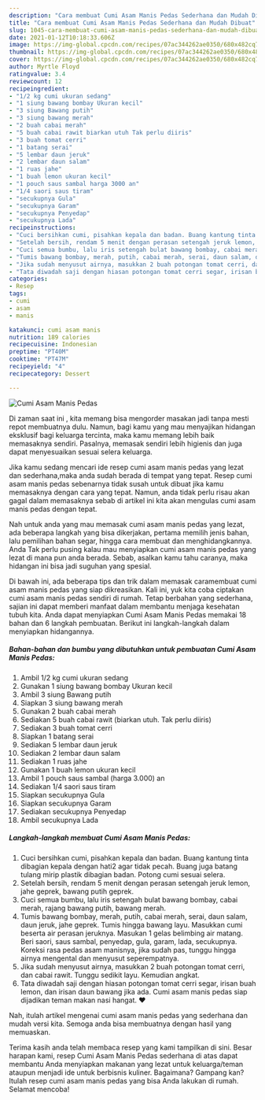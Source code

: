 ```yaml
---
description: "Cara membuat Cumi Asam Manis Pedas Sederhana dan Mudah Dibuat"
title: "Cara membuat Cumi Asam Manis Pedas Sederhana dan Mudah Dibuat"
slug: 1045-cara-membuat-cumi-asam-manis-pedas-sederhana-dan-mudah-dibuat
date: 2021-01-12T10:18:33.606Z
image: https://img-global.cpcdn.com/recipes/07ac344262ae0350/680x482cq70/cumi-asam-manis-pedas-foto-resep-utama.jpg
thumbnail: https://img-global.cpcdn.com/recipes/07ac344262ae0350/680x482cq70/cumi-asam-manis-pedas-foto-resep-utama.jpg
cover: https://img-global.cpcdn.com/recipes/07ac344262ae0350/680x482cq70/cumi-asam-manis-pedas-foto-resep-utama.jpg
author: Myrtle Floyd
ratingvalue: 3.4
reviewcount: 12
recipeingredient:
- "1/2 kg cumi ukuran sedang"
- "1 siung bawang bombay Ukuran kecil"
- "3 siung Bawang putih"
- "3 siung bawang merah"
- "2 buah cabai merah"
- "5 buah cabai rawit biarkan utuh Tak perlu diiris"
- "3 buah tomat cerri"
- "1 batang serai"
- "5 lembar daun jeruk"
- "2 lembar daun salam"
- "1 ruas jahe"
- "1 buah lemon ukuran kecil"
- "1 pouch saus sambal harga 3000 an"
- "1/4 saori saus tiram"
- "secukupnya Gula"
- "secukupnya Garam"
- "secukupnya Penyedap"
- "secukupnya Lada"
recipeinstructions:
- "Cuci bersihkan cumi, pisahkan kepala dan badan. Buang kantung tinta dibagian kepala dengan hati2 agar tidak pecah. Buang juga batang tulang mirip plastik dibagian badan. Potong cumi sesuai selera."
- "Setelah bersih, rendam 5 menit dengan perasan setengah jeruk lemon, jahe geprek, bawang putih geprek."
- "Cuci semua bumbu, lalu iris setengah bulat bawang bombay, cabai merah, rajang bawang putih, bawang merah."
- "Tumis bawang bombay, merah, putih, cabai merah, serai, daun salam, daun jeruk, jahe geprek. Tumis hingga bawang layu. Masukkan cumi beserta air perasan jeruknya. Masukan 1 gelas belimbing air matang. Beri saori, saus sambal, penyedap, gula, garam, lada, secukupnya. Koreksi rasa pedas asam manisnya, jika sudah pas, tunggu hingga airnya mengental dan menyusut seperempatnya."
- "Jika sudah menyusut airnya, masukkan 2 buah potongan tomat cerri, dan cabai rawit. Tunggu sedikit layu. Kemudian angkat."
- "Tata diwadah saji dengan hiasan potongan tomat cerri segar, irisan buah lemon, dan irisan daun bawang jika ada. Cumi asam manis pedas siap dijadikan teman makan nasi hangat. ❤"
categories:
- Resep
tags:
- cumi
- asam
- manis

katakunci: cumi asam manis 
nutrition: 189 calories
recipecuisine: Indonesian
preptime: "PT40M"
cooktime: "PT47M"
recipeyield: "4"
recipecategory: Dessert

---
```



![Cumi Asam Manis Pedas](https://img-global.cpcdn.com/recipes/07ac344262ae0350/680x482cq70/cumi-asam-manis-pedas-foto-resep-utama.jpg)

Di zaman  saat ini , kita memang bisa mengorder masakan jadi tanpa mesti repot membuatnya dulu. Namun, bagi kamu yang mau menyajikan hidangan eksklusif bagi keluarga tercinta, maka kamu memang lebih baik memasaknya sendiri. Pasalnya, memasak sendiri lebih higienis dan juga dapat menyesuaikan sesuai selera keluarga.

Jika kamu sedang mencari ide resep cumi asam manis pedas yang lezat dan sederhana,maka anda sudah berada di tempat yang tepat. Resep cumi asam manis pedas  sebenarnya tidak susah untuk dibuat jika kamu memasaknya dengan cara yang tepat. Namun, anda tidak perlu risau akan gagal dalam memasaknya 
sebab di artikel ini kita akan mengulas cumi asam manis pedas dengan tepat.  



Nah untuk anda yang mau memasak cumi asam manis pedas yang lezat, ada beberapa langkah yang bisa dikerjakan, pertama memilih jenis bahan, lalu pemilihan bahan segar, hingga cara membuat dan menghidangkannya. Anda Tak perlu pusing kalau mau menyiapkan cumi asam manis pedas yang lezat di mana pun anda berada. Sebab, asalkan kamu  tahu caranya, maka hidangan ini bisa jadi suguhan yang spesial.

Di bawah ini, ada beberapa tips dan trik dalam memasak caramembuat cumi asam manis pedas yang siap dikreasikan. Kali ini, yuk kita coba ciptakan cumi asam manis pedas sendiri di rumah. Tetap berbahan yang sederhana, sajian ini dapat memberi manfaat dalam membantu menjaga kesehatan tubuh kita. Anda dapat menyiapkan Cumi Asam Manis Pedas memakai 18 bahan dan 6 langkah pembuatan. Berikut ini langkah-langkah dalam menyiapkan hidangannya.

<!--inarticleads1-->

##### Bahan-bahan dan bumbu yang dibutuhkan untuk pembuatan Cumi Asam Manis Pedas:

1. Ambil 1/2 kg cumi ukuran sedang
1. Gunakan 1 siung bawang bombay Ukuran kecil
1. Ambil 3 siung Bawang putih
1. Siapkan 3 siung bawang merah
1. Gunakan 2 buah cabai merah
1. Sediakan 5 buah cabai rawit (biarkan utuh. Tak perlu diiris)
1. Sediakan 3 buah tomat cerri
1. Siapkan 1 batang serai
1. Sediakan 5 lembar daun jeruk
1. Sediakan 2 lembar daun salam
1. Sediakan 1 ruas jahe
1. Gunakan 1 buah lemon ukuran kecil
1. Ambil 1 pouch saus sambal (harga 3.000) an
1. Sediakan 1/4 saori saus tiram
1. Siapkan secukupnya Gula
1. Siapkan secukupnya Garam
1. Sediakan secukupnya Penyedap
1. Ambil secukupnya Lada




<!--inarticleads2-->

##### Langkah-langkah membuat Cumi Asam Manis Pedas:

1. Cuci bersihkan cumi, pisahkan kepala dan badan. Buang kantung tinta dibagian kepala dengan hati2 agar tidak pecah. Buang juga batang tulang mirip plastik dibagian badan. Potong cumi sesuai selera.
1. Setelah bersih, rendam 5 menit dengan perasan setengah jeruk lemon, jahe geprek, bawang putih geprek.
1. Cuci semua bumbu, lalu iris setengah bulat bawang bombay, cabai merah, rajang bawang putih, bawang merah.
1. Tumis bawang bombay, merah, putih, cabai merah, serai, daun salam, daun jeruk, jahe geprek. Tumis hingga bawang layu. Masukkan cumi beserta air perasan jeruknya. Masukan 1 gelas belimbing air matang. Beri saori, saus sambal, penyedap, gula, garam, lada, secukupnya. Koreksi rasa pedas asam manisnya, jika sudah pas, tunggu hingga airnya mengental dan menyusut seperempatnya.
1. Jika sudah menyusut airnya, masukkan 2 buah potongan tomat cerri, dan cabai rawit. Tunggu sedikit layu. Kemudian angkat.
1. Tata diwadah saji dengan hiasan potongan tomat cerri segar, irisan buah lemon, dan irisan daun bawang jika ada. Cumi asam manis pedas siap dijadikan teman makan nasi hangat. ❤




Nah, itulah artikel mengenai  cumi asam manis pedas  yang sederhana dan mudah versi kita. Semoga anda bisa membuatnya dengan hasil yang memuaskan. 

Terima kasih anda telah membaca resep yang kami tampilkan di sini. Besar harapan kami, resep  Cumi Asam Manis Pedas sederhana di atas dapat membantu Anda menyiapkan makanan yang lezat untuk keluarga/teman ataupun menjadi ide untuk berbisnis kuliner. Bagaimana? Gampang kan? Itulah resep cumi asam manis pedas yang bisa Anda lakukan di rumah. Selamat mencoba!

